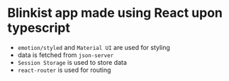 # Blinkist app made using React upon typescript
* `emotion/styled` and `Material UI` are used for styling
* data is fetched from `json-server`
* `Session Storage` is used to store data
* `react-router` is used for routing
